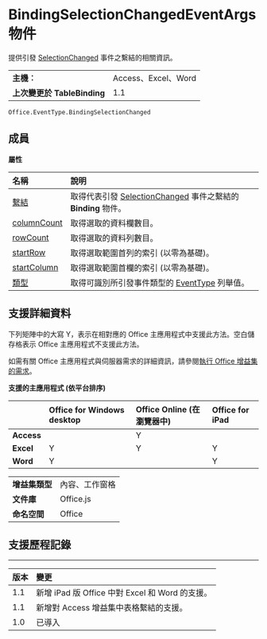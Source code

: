 
# BindingSelectionChangedEventArgs 物件
提供引發 [SelectionChanged](../../reference/shared/binding.bindingselectionchangedevent.md) 事件之繫結的相關資訊。

|||
|:-----|:-----|
|**主機︰**|Access、Excel、Word|
|**上次變更於 TableBinding**|1.1|

```
Office.EventType.BindingSelectionChanged
```


## 成員


**屬性**


|**名稱**|**說明**|
|:-----|:-----|
|[繫結](../../reference/shared/binding.bindingselectionchangedevent.binding.md)|取得代表引發 [SelectionChanged](../../reference/shared/binding.md) 事件之繫結的 **Binding** 物件。|
|[columnCount](../../reference/shared/binding.bindingselectionchangedevent.columncount.md)|取得選取的資料欄數目。|
|[rowCount](../../reference/shared/binding.bindingselectionchangedevent.rowcount.md)|取得選取的資料列數目。|
|[startRow](../../reference/shared/binding.bindingselectionchangedevent.startrow.md)|取得選取範圍首列的索引 (以零為基礎)。|
|[startColumn](../../reference/shared/binding.bindingselectionchangedevent.startcolumn.md)|取得選取範圍首欄的索引 (以零為基礎)。|
|[類型](../../reference/shared/binding.bindingselectionchangedevent.type.md)|取得可識別所引發事件類型的 [EventType](../../reference/shared/eventtype-enumeration.md) 列舉值。|

## 支援詳細資料


下列矩陣中的大寫 Y，表示在相對應的 Office 主應用程式中支援此方法。空白儲存格表示 Office 主應用程式不支援此方法。

如需有關 Office 主應用程式與伺服器需求的詳細資訊，請參閱[執行 Office 增益集的需求](../../docs/overview/requirements-for-running-office-add-ins.md)。


**支援的主應用程式 (依平台排序)**


||**Office for Windows desktop**|**Office Online (在瀏覽器中)**|**Office for iPad**|
|:-----|:-----|:-----|:-----|
|**Access**||Y||
|**Excel**|Y|Y|Y|
|**Word**|Y||Y|

|||
|:-----|:-----|
|**增益集類型**|內容、工作窗格|
|**文件庫**|Office.js|
|**命名空間**|Office|

## 支援歷程記錄



****


|**版本**|**變更**|
|:-----|:-----|
|1.1|新增 iPad 版 Office 中對 Excel 和 Word 的支援。|
|1.1|新增對 Access 增益集中表格繫結的支援。|
|1.0|已導入|
